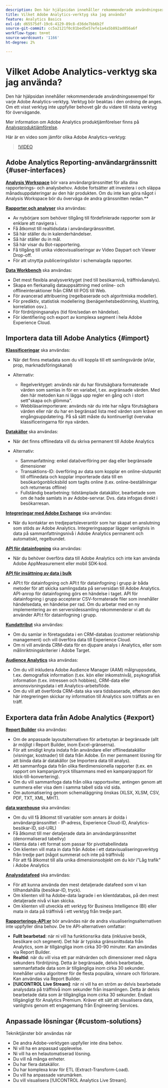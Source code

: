 ```yaml
---
description: Den här hjälpsidan innehåller rekommenderade användningsexempel för varje Adobe Analytics-verktyg. Verktyg bör beaktas i den ordning de anges. Om ett visst verktyg inte uppfyller behovet går du vidare till nästa verktyg för övervägande.
title: Vilket Adobe Analytics-verktyg ska jag använda?
feature: Analytics Basics
exl-id: d65575df-19c6-4129-89c8-d36de7bb6b2f
source-git-commit: cc5a2121f0c81bed5e57efe1a4a5b892ad056a6f
workflow-type: tm+mt
source-wordcount: '1166'
ht-degree: 2%

---
```


# Vilket Adobe Analytics-verktyg ska jag använda?

Den här hjälpsidan innehåller rekommenderade användningsexempel för varje Adobe Analytics-verktyg. Verktyg bör beaktas i den ordning de anges. Om ett visst verktyg inte uppfyller behovet går du vidare till nästa verktyg för övervägande.

Mer information om Adobe Analytics produktjämförelser finns på [Analysproduktjämförelse](/help/admin/admin/get-started/analytics-product-comparison.md).

Här är en video som jämför olika Adobe Analytics-verktyg:

>[!VIDEO](https://video.tv.adobe.com/v/27220/?quality=12)

## Adobe Analytics Reporting-användargränssnitt {#user-interfaces}

**[Analysis Workspace](/help/analyze/analysis-workspace/home.md)** bör vara användargränssnittet för alla dina rapporterings- och analysbehov. Adobe fortsätter att investera i och släppa månadsuppdateringar av den här produkten. Om du inte kan göra något i Analysis Workspace bör du överväga de andra gränssnitten nedan.**

**[Rapporter och analyser](/help/analyze/reports-analytics/overview/report-overview.md)** ska användas:

* Av nybörjare som behöver tillgång till fördefinierade rapporter som är enklare att navigera i.
* Få åtkomst till realtidsdata i användargränssnittet.
* Så här ställer du in kalenderhändelser.
* Så här ställer du in mål.
* Så här visar du Bot-rapportering.
* Få tillgång till unika videovisualiseringar av Video Daypart och Viewer Drop-off.
* För att utnyttja publiceringslistor i schemalagda rapporter.

**[Data Workbench](https://experienceleague.adobe.com/docs/data-workbench/using/home.html)** ska användas:

* Det mest flexibla analysverktyget (ned till besökarnivå, träffnivåanalys).
* Skapa en flerkanalig datauppsättning med online- och offlineinteraktioner från CRM till POS till Web.
* För avancerad attribuering (regelbaserade och algoritmiska modeller).
* För prediktiv, statistisk modellering (benägenhetsbedömning, klustring, korrelation osv.).
* För fördröjningsanalys (tid före/sedan en händelse).
* För identifiering och export av komplexa segment i hela Adobe Experience Cloud.

## Importera data till Adobe Analytics {#import}

**[Klassificeringar](/help/components/classifications/c-classifications.md)** ska användas:

* När det finns metadata som du vill koppla till ett samlingsvärde (eVar, prop, marknadsföringskanal)
* Alternativ:

   * Regelverktyget: används när du har förutsägbara formaterade värden som samlas in för en variabel, t.ex. avgränsade värden. Med den här metoden kan ni lägga upp regler en gång och i stort sett&quot;skapa och glömma&quot;.
   * Webbläsarimporterare: används när du inte har några förutsägbara värden eller när du har en begränsad lista med värden som kräver en engångsuppdatering. På så sätt måste du kontinuerligt övervaka klassificeringarna för nya värden.

**[Datakällor](/help/import/c-data-sources/datasrc-home.md)** ska användas:

* När det finns offlinedata vill du skriva permanent till Adobe Analytics
* Alternativ:

   * Sammanfattning: enkel dataöverföring per dag eller begränsade dimensioner
   * Transaktions-ID: överföring av data som kopplar en online-slutpunkt till offlinedata och kopplar importerade data till en besökarögonblicksbild som tagits online (t.ex. online-beställningar och returneras offline)
   * Fullständig bearbetning: tidstämplade datakällor, bearbetade som om de hade samlats in av Adobe-servrar. Dvs. data infogas direkt i besökarresan.

**[Integreringar med Adobe Exchange](https://www.adobeexchange.com/experiencecloud.html)** ska användas:

* När du kontaktar en tredjepartsleverantör som har skapat en anslutning som stöds av Adobe Analytics. Integreringsappar lägger vanligtvis in data på sammanfattningsnivå i Adobe Analytics permanent och automatiskt, regelbundet.

**[API för datainfogning](/help/import/c-data-insertion-api/c-data-insertion-api.md)** ska användas:

* När du behöver överföra data till Adobe Analytics och inte kan använda Adobe AppMeasurement eller mobil SDK-kod.

**[API för insättning av data i bulk](https://www.adobe.io/apis/experiencecloud/analytics/docs.html#!AdobeDocs/analytics-2.0-apis/master/bdia.md)**

* API:t för datainfogning och API:t för datainfogning i grupp är båda metoder för att skicka samlingsdata på serversidan till Adobe Analytics. API-anrop för datainfogning görs en händelse i taget. API för datainfogning i grupp accepterar CSV-formaterade filer som innehåller händelsedata, en händelse per rad. Om du arbetar med en ny implementering av en serversidessamling rekommenderar vi att du använder API:t för datainfogning i grupp.

**[Kundattribut](https://experienceleague.adobe.com/docs/core-services/interface/customer-attributes/attributes.html)** ska användas:

* Om du samlar in företagsdata i en CRM-databas (customer relationship management) och vill överföra data till Experience Cloud.
* Om ni vill använda CRM-data för en djupare analys i Analytics, eller som målinriktningskriterier i Adobe Target.

**[Audience Analytics](/help/integrate/c-audience-analytics/mc-audiences-aam.md)** ska användas:

* Om du vill inkludera Adobe Audience Manager (AAM) målgruppsdata, t.ex. demografisk information (t.ex. kön eller inkomstnivå), psykografisk information (t.ex. intressen och hobbies), CRM-data eller annonsvisningsdata i ett Analytics-arbetsflöde.
* Om du vill att överförda CRM-data ska vara tidsbaserade, eftersom den här integreringen skickar ny information till Analytics som träffats av en träff.

## Exportera data från Adobe Analytics {#export}

**[Report Builder](/help/analyze/report-builder/home.md)** ska användas:

* Om de anpassade layoutalternativen för arbetsytan är begränsade (allt är möjligt i Report Builder, inom Excel-gränserna).
* För att smidigt knyta indata från användare eller offlinedatakällor (visningar, kostnader) till data från Adobe. En mer permanent lösning för att binda data är datakällor (se Importera data till analys).
* Att sammanfoga data från olika flerdimensionella rapporter (t.ex. en rapport om kampanjavtryck tillsammans med en kampanjrapport för klick-till-konvertering).
* Om du vill sammanfoga data från olika rapportsviter, antingen genom att summera eller visa dem i samma tabell sida vid sida.
* Om automatisering genom schemaläggning önskas (XLSX, XLSM, CSV, PDF, TXT, XML, MHT).

**[data warehouse](/help/export/data-warehouse/data-warehouse.md)** ska användas:

* Om du vill få åtkomst till variabler som annars är dolda i användargränssnittet - IP-adress, Experience Cloud-ID, Analytics-besökar-ID, sid-URL)
* Få åtkomst till mer detaljerade data än användargränssnittet (denormaliserad tabellvy)
* Hämta data i ett format som passar för pivottabellindata
* Om klienten vill mata in data från Adobe i ett datavisualiseringsverktyg från tredje part (något summerat och inte på träffnivå)
* För att få åtkomst till alla unika dimensionsobjekt om du kör i&quot;Låg trafik&quot; i Adobe Analytics

**[Analysdatafeed](/help/export/analytics-data-feed/c-df-contents/datafeeds-contents.md)** ska användas:

* För att kunna använda den mest detaljerade datafeed som vi kan tillhandahålla (besökar-ID, tryck).
* Om klienten vill ha Adobe-data lagrade i en klientdatabas, på den mest detaljerade nivå vi kan skicka.
* Om klienten vill utveckla ett verktyg för Business Intelligence (BI) eller mata in data på träffnivå i ett verktyg från tredje part.

**[Rapporterings-API:er](https://www.adobe.io/apis/experiencecloud/analytics/docs.html#!AdobeDocs/analytics-2.0-apis/master/reporting-guide.md)** bör användas när de andra visualiseringsalternativen inte uppfyller dina behov. De tre API-alternativen omfattar:

* **Fullt bearbetad**: när ni vill ha funktionsrika data (inklusive besök, besökare och segment). Det här är typiska gränssnittsdata från Analytics, som är tillgängliga inom cirka 30-90 minuter. Kan användas via Report Builder.
* **Realtid**: när du vill visa ett par mätvärden och dimensioner med några sekunders fördröjning. Detta är begränsade, delvis bearbetade, sammanfattade data som är tillgängliga inom cirka 30 sekunder. Innehåller unika algoritmer för de flesta populära, vinnare och förlorare. Kan användas via Report Builder.
* **[!UICONTROL Live Stream]**: när ni vill ha en ström av delvis bearbetade analysdata på träffnivå inom sekunder från insamlingen. Detta är delvis bearbetade data som är tillgängliga inom cirka 30 sekunder. Endast tillgängligt för Analytics Premium. Kräver ett sätt att visualisera data, vanligtvis genom ett engagemang från Engineering Services.

## Anpassade lösningar {#custom-solutions}

Tekniktjänster bör användas när

* De andra Adobe-verktygen uppfyller inte dina behov.
* Ni vill ha en anpassad upplevelse.
* Ni vill ha en helautomatiserad lösning.
* Du vill nå många enheter.
* Du har flera datakällor.
* Du har komplexa krav för ETL (Extract-Transform-Load).
* Du vill ha anpassade varumärken.
* Du vill visualisera [!UICONTROL Analytics Live Stream].
